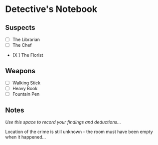 # Detective's Notebook

## Suspects
- [ ] The Librarian
- [ ] The Chef
- [X ] The Florist

## Weapons
- [ ] Walking Stick
- [ ] Heavy Book
- [ ] Fountain Pen

## Notes
*Use this space to record your findings and deductions...*

Location of the crime is still unknown - the room must have been empty when it happened...
